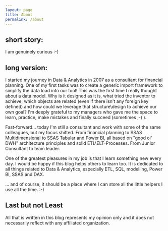 ```yaml
---
layout: page
title: About
permalink: /about
---
```


## short story:
I am genuinely curious :-)

## long version:
I started my journey in Data & Analytics in 2007 as a consultant for financial planning. One of my first tasks was to create a generic import framework to simplify the data load into our tool! This was the first time I really thought about a data model. Why is it designed as it is, what tried the inventor to achieve, which objects are related (even if there isn't any foreign key defined) and how could we leverage that structure\design to achieve our own goal? I'm deeply grateful to my managers who gave me the space to learn, practice, make mistakes and finally succeed (sometimes ;-) ).

Fast-forward... today I'm still a consultant and work with some of the same colleagues, but my focus shifted. From financial planning to SSAS Multidimensional to SSAS Tabular and Power BI, all based on "good ol' DWH" architecture principles and solid ETL\ELT-Processes. From Junior Consultant to team leader.

One of the greatest pleasures in my job is that I learn something new every day. I would be happy if this blog helps others to learn too.
It is dedicated to all things related to Data & Analytics, especially ETL, SQL, modelling, Power BI, SSAS and DAX.

... and of course, it should be a place where I can store all the little helpers I use all the time. :-)

## Last but not Least

All that is written in this blog represents my opinion only and it does not necessarily reflect with any affiliated organization.
